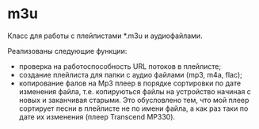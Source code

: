 # m3u

Класс для работы с плейлистами *.m3u и аудиофайлами.

Реализованы следующие функции:

- проверка на работоспособность URL потоков в плейлисте;
- создание плейлиста для папки с аудио файлами (mp3, m4a, flac);
- копирование фалов на Mp3 плеер в порядке сортировки по дате изменения файла, т.е. копируються файлы на устройство начиная с новых и заканчивая старыми. Это обусловлено тем, что мой плеер сортирует песни в плейлисте не по имени файла, а как раз таки по дате их изменения (плеер Transcend MP330).
